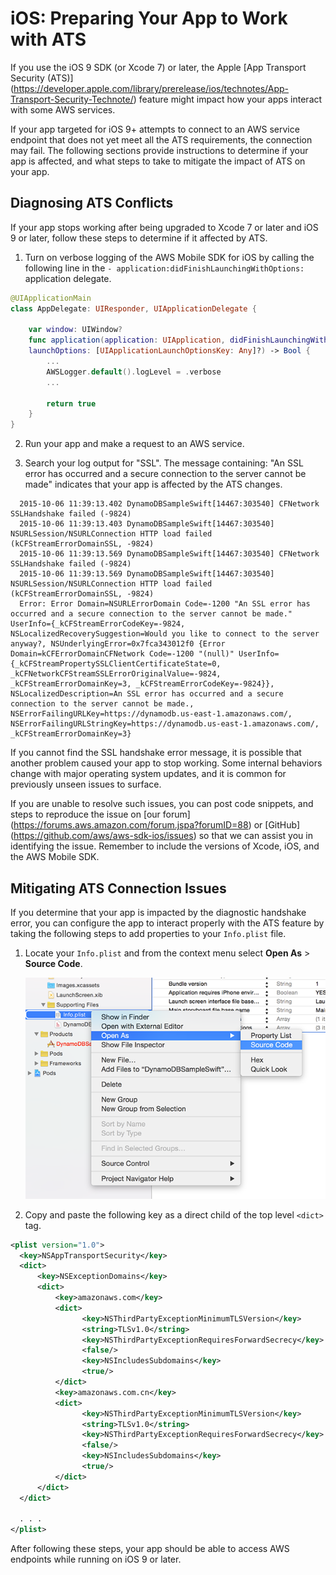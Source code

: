 # iOS: Preparing Your App to Work with ATS

If you use the iOS 9 SDK (or Xcode 7) or later, the Apple [App Transport Security (ATS)] (https://developer.apple.com/library/prerelease/ios/technotes/App-Transport-Security-Technote/)
feature might impact how your apps interact with some AWS services.

If your app targeted for iOS 9+ attempts to connect to an AWS service endpoint that does not yet meet all the ATS requirements, the connection may fail. The following sections provide instructions to determine if your app is affected, and what steps to take to mitigate the impact of ATS on your app.

## Diagnosing ATS Conflicts

If your app stops working after being upgraded to Xcode 7 or later and iOS 9 or later, follow these steps to determine if it affected by ATS.

1. Turn on verbose logging of the AWS Mobile SDK for iOS by calling the following line in the ``- application:didFinishLaunchingWithOptions:`` application delegate.

```swift
@UIApplicationMain
class AppDelegate: UIResponder, UIApplicationDelegate {

    var window: UIWindow?
    func application(application: UIApplication, didFinishLaunchingWithOptions
    launchOptions: [UIApplicationLaunchOptionsKey: Any]?) -> Bool {
        ...
        AWSLogger.default().logLevel = .verbose
        ...

        return true
    }
}
```

2. Run your app and make a request to an AWS service.

3. Search your log output for "SSL". The message containing: "An SSL error has occurred and a secure connection to the server cannot be made" indicates that your app is affected by the ATS changes.

```
  2015-10-06 11:39:13.402 DynamoDBSampleSwift[14467:303540] CFNetwork SSLHandshake failed (-9824)
  2015-10-06 11:39:13.403 DynamoDBSampleSwift[14467:303540] NSURLSession/NSURLConnection HTTP load failed (kCFStreamErrorDomainSSL, -9824)
  2015-10-06 11:39:13.569 DynamoDBSampleSwift[14467:303540] CFNetwork SSLHandshake failed (-9824)
  2015-10-06 11:39:13.569 DynamoDBSampleSwift[14467:303540] NSURLSession/NSURLConnection HTTP load failed (kCFStreamErrorDomainSSL, -9824)
  Error: Error Domain=NSURLErrorDomain Code=-1200 "An SSL error has occurred and a secure connection to the server cannot be made." UserInfo={_kCFStreamErrorCodeKey=-9824, NSLocalizedRecoverySuggestion=Would you like to connect to the server anyway?, NSUnderlyingError=0x7fca343012f0 {Error Domain=kCFErrorDomainCFNetwork Code=-1200 "(null)" UserInfo={_kCFStreamPropertySSLClientCertificateState=0, _kCFNetworkCFStreamSSLErrorOriginalValue=-9824, _kCFStreamErrorDomainKey=3, _kCFStreamErrorCodeKey=-9824}}, NSLocalizedDescription=An SSL error has occurred and a secure connection to the server cannot be made., NSErrorFailingURLKey=https://dynamodb.us-east-1.amazonaws.com/, NSErrorFailingURLStringKey=https://dynamodb.us-east-1.amazonaws.com/, _kCFStreamErrorDomainKey=3}
```
   If you cannot find the SSL handshake error message, it is possible that another problem caused your app to stop working. Some internal behaviors change with major operating system updates, and it is common for previously unseen issues to surface.

   If you are unable to resolve such issues, you can post code snippets, and steps to reproduce the issue on [our forum] (https://forums.aws.amazon.com/forum.jspa?forumID=88) or [GitHub] (https://github.com/aws/aws-sdk-ios/issues) so that we can assist you in identifying the issue. Remember to include the versions of Xcode, iOS, and the AWS Mobile SDK.

## Mitigating ATS Connection Issues

If you determine that your app is impacted by the diagnostic handshake error, you can configure the app to interact properly with the ATS feature by taking the following steps to add properties to your ``Info.plist`` file.

1. Locate your ``Info.plist`` and from the context menu select **Open As** > **Source Code**.

    ![Image](./media/ss1.png)

2. Copy and paste the following key as a direct child of the top level ``<dict>`` tag.

```xml
<plist version="1.0">
  <key>NSAppTransportSecurity</key>
  <dict>
      <key>NSExceptionDomains</key>
      <dict>
          <key>amazonaws.com</key>
          <dict>
                <key>NSThirdPartyExceptionMinimumTLSVersion</key>
                <string>TLSv1.0</string>
                <key>NSThirdPartyExceptionRequiresForwardSecrecy</key>
                <false/>
                <key>NSIncludesSubdomains</key>
                <true/>
          </dict>
          <key>amazonaws.com.cn</key>
          <dict>
                <key>NSThirdPartyExceptionMinimumTLSVersion</key>
                <string>TLSv1.0</string>
                <key>NSThirdPartyExceptionRequiresForwardSecrecy</key>
                <false/>
                <key>NSIncludesSubdomains</key>
                <true/>
          </dict>
      </dict>
  </dict>

  . . .
</plist>
```

After following these steps, your app should be able to access AWS endpoints while running on iOS 9 or later.

